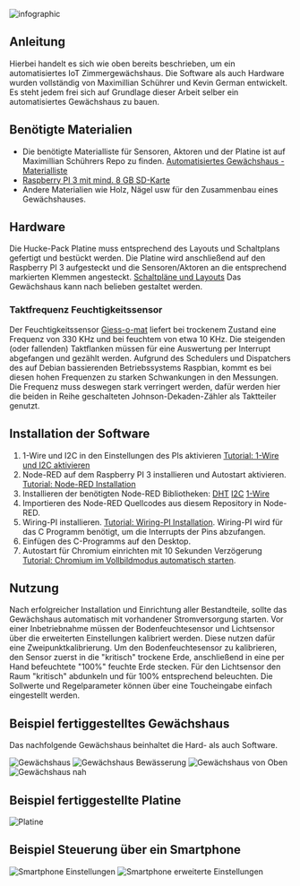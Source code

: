 ![infographic](infographic.png "infographic")

Anleitung
---------------------
Hierbei handelt es sich wie oben bereits beschrieben, um ein automatisiertes IoT Zimmergewächshaus.
Die Software als auch Hardware wurden vollständig von Maximillian Schührer und Kevin German entwickelt.
Es steht jedem frei sich auf Grundlage dieser Arbeit selber ein automatisiertes Gewächshaus zu bauen.

Benötigte Materialien
---------------------
- Die benötigte Materialliste für Sensoren, Aktoren und der Platine ist auf Maximillian Schührers Repo zu finden. [Automatisiertes Gewächshaus - Materialliste](https://github.com/prisherious/Gewaechshaus/blob/master/Parts "Materialliste")
- [Raspberry PI 3 mit mind. 8 GB SD-Karte](https://www.raspberrypi.org/products/raspberry-pi-3-model-b/ "Raspberry PI 3")
- Andere Materialien wie Holz, Nägel usw für den Zusammenbau eines Gewächshauses.

Hardware
-------------------
Die Hucke-Pack Platine muss entsprechend des Layouts und Schaltplans gefertigt und bestückt werden.
Die Platine wird anschließend auf den Raspberry PI 3 aufgesteckt und die Sensoren/Aktoren an die entsprechend markierten Klemmen angesteckt.
[Schaltpläne und Layouts](https://github.com/prisherious/Gewaechshaus "Schaltpläne und Layouts")
Das Gewächshaus kann nach belieben gestaltet werden. 

### Taktfrequenz Feuchtigkeitssensor
Der Feuchtigkeitssensor [Giess-o-mat](https://www.ramser-elektro.at/shop/bausaetze-und-platinen/giesomat-kapazitiver-bodenfeuchtesensor-erdfeuchtesensor-mit-beschichtung/ "Giess-o-mat") liefert bei trockenem Zustand eine Frequenz von 330 KHz und bei feuchtem von etwa 10 KHz. Die steigenden (oder fallenden) Taktflanken müssen für eine Auswertung per Interrupt abgefangen und gezählt werden. Aufgrund des Schedulers und Dispatchers des auf Debian bassierenden Betriebssystems Raspbian, kommt es bei diesen hohen Frequenzen zu starken Schwankungen in den Messungen. Die Frequenz muss deswegen stark verringert werden, dafür werden hier die beiden in Reihe geschalteten Johnson-Dekaden-Zähler als Taktteiler genutzt.

Installation der Software
-------------------
1) 1-Wire und I2C in den Einstellungen des PIs aktivieren [Tutorial: 1-Wire und I2C aktivieren](https://www.raspberrypi-spy.co.uk/2018/02/enable-1-wire-interface-raspberry-pi/ "1-Wire und I2C aktivieren")
2) Node-RED auf dem Raspberry PI 3 installieren und Autostart aktivieren. [Tutorial: Node-RED Installation](https://nodered.org/docs/hardware/raspberrypi "Node-RED Installation") 
3) Installieren der benötigten Node-RED Bibliotheken: 
[DHT](https://flows.nodered.org/node/node-red-contrib-dht-sensor "Node-RED DHT")
[I2C](https://flows.nodered.org/node/node-red-contrib-i2c "I2C")
[1-Wire](https://flows.nodered.org/node/node-red-contrib-1wire "1-Wire")
4) Importieren des Node-RED Quellcodes aus diesem Repository in Node-RED.
5) Wiring-PI installieren. [Tutorial: Wiring-PI Installation](https://projects.drogon.net/raspberry-pi/wiringpi/download-and-install/ "Wiring-PI"). Wiring-PI wird für das C Programm benötigt, um die Interrupts der Pins abzufangen.
6) Einfügen des C-Programms auf den Desktop.
7) Autostart für Chromium einrichten mit 10 Sekunden Verzögerung [Tutorial: Chromium im Vollbildmodus automatisch starten](https://projects.drogon.net/raspberry-pi/wiringpi/download-and-install/ "Wiring-PI").

Nutzung
---------------------
Nach erfolgreicher Installation und Einrichtung aller Bestandteile, sollte das Gewächshaus automatisch mit vorhandener Stromversorgung starten.
Vor einer Inbetriebnahme müssen der Bodenfeuchtesensor und Lichtsensor über die erweiterten Einstellungen kalibriert werden. Diese nutzen dafür eine Zweipunktkalibrierung. Um den Bodenfeuchtesensor zu kalibrieren, den Sensor zuerst in die "kritisch" trockene Erde, anschließend in eine per Hand befeuchtete "100%" feuchte Erde stecken. 
Für den Lichtsensor den Raum "kritisch" abdunkeln und für 100% entsprechend beleuchten.
Die Sollwerte und Regelparameter können über eine Toucheingabe einfach eingestellt werden.


Beispiel fertiggestelltes Gewächshaus
---------------------
Das nachfolgende Gewächshaus beinhaltet die Hard- als auch Software. 

![Gewächshaus](Bilder/IMG-20170617-WA0044.jpg "Gewächshaus")
![Gewächshaus Bewässerung](Bilder/IMG-20170617-WA0032.jpg "Gewächshaus Bewässerung")
![Gewächshaus von Oben](Bilder/IMG-20170617-WA0030.jpg "Gewächshaus von Oben")
![Gewächshaus nah](Bilder/IMG-20170617-WA0028.jpg "Gewächshaus nah")

Beispiel fertiggestellte Platine
---------------------
![Platine](Bilder/Platine.jpg "Platine")

Beispiel Steuerung über ein Smartphone 
---------------------

![Smartphone Einstellungen](Bilder/Smartphone1.jpg "Smartphone Einstellungen")
![Smartphone erweiterte Einstellungen](Bilder/Smartphone2.jpg "Smartphone erweiterte Einstellungen")

